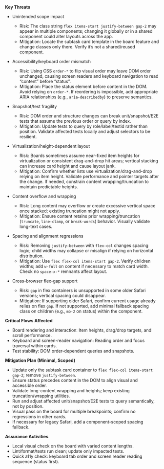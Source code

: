 **Key Threats**

- Unintended scope impact
  - Risk: The class string `flex items-start justify-between gap-2` may appear in multiple components; changing it globally or in a shared component could alter layouts across the app.
  - Mitigation: Locate the subtask card template in the board feature and change classes only there. Verify it’s not a shared/reused component.

- Accessibility/keyboard order mismatch
  - Risk: Using CSS `order-*` to flip visual order may leave DOM order unchanged, causing screen readers and keyboard navigation to read “content” before “status”.
  - Mitigation: Place the status element before content in the DOM. Avoid relying on `order-*`. If reordering is impossible, add appropriate ARIA relationships (e.g., `aria-describedby`) to preserve semantics.

- Snapshot/test fragility
  - Risk: DOM order and structure changes can break unit/snapshot/E2E tests that assume the previous order or query by index.
  - Mitigation: Update tests to query by role/label/testid rather than position. Validate affected tests locally and adjust selectors to be resilient.

- Virtualization/height-dependent layout
  - Risk: Boards sometimes assume near-fixed item heights for virtualization or consistent drag-and-drop hit areas; vertical stacking can increase card height and cause layout jank.
  - Mitigation: Confirm whether lists use virtualization/drag-and-drop relying on item height. Validate performance and pointer targets after the change. If needed, constrain content wrapping/truncation to maintain predictable heights.

- Content overflow and wrapping
  - Risk: Long content may overflow or create excessive vertical space once stacked; existing truncation might not apply.
  - Mitigation: Ensure content retains prior wrapping/truncation (`truncate`, `line-clamp`, or `break-words`) behavior. Visually validate long-text cases.

- Spacing and alignment regressions
  - Risk: Removing `justify-between` with `flex-col` changes spacing logic; child widths may collapse or misalign if relying on horizontal distribution.
  - Mitigation: Use `flex flex-col items-start gap-2`. Verify children widths; add `w-full` on content if necessary to match card width. Check no `space-x-*` remnants affect layout.

- Cross-browser flex-gap support
  - Risk: `gap` in flex containers is unsupported in some older Safari versions; vertical spacing could disappear.
  - Mitigation: If supporting older Safari, confirm current usage already relies on flex `gap`. If not supported, add minimal fallback spacing class on children (e.g., `mb-2` on status) within the component.

**Critical Flows Affected**

- Board rendering and interaction: Item heights, drag/drop targets, and scroll performance.
- Keyboard and screen-reader navigation: Reading order and focus traversal within cards.
- Test stability: DOM order-dependent queries and snapshots.

**Mitigation Plan (Minimal, Scoped)**

- Update only the subtask card container to `flex flex-col items-start gap-2`; remove `justify-between`.
- Ensure status precedes content in the DOM to align visual and accessible order.
- Validate long-content wrapping and heights; keep existing truncation/wrapping utilities.
- Run and adjust affected unit/snapshot/E2E tests to query semantically, not by position.
- Visual pass on the board for multiple breakpoints; confirm no regressions in other cards.
- If necessary for legacy Safari, add a component-scoped spacing fallback.

**Assurance Activities**

- Local visual check on the board with varied content lengths.
- Lint/format/tests run clean; update only impacted tests.
- Quick a11y check: keyboard tab order and screen reader reading sequence (status first).